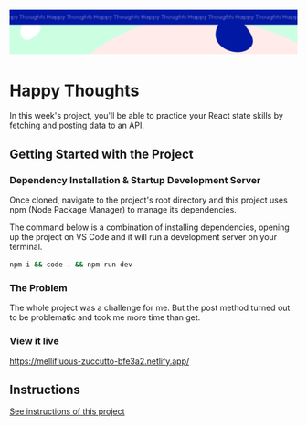 <h1 align="center">
  <a href="">
    <img src="/src/assets/happy-thoughts.svg" alt="Project Banner Image">
  </a>
</h1>

# Happy Thoughts

In this week's project, you'll be able to practice your React state skills by fetching and posting data to an API.

## Getting Started with the Project

### Dependency Installation & Startup Development Server

Once cloned, navigate to the project's root directory and this project uses npm (Node Package Manager) to manage its dependencies.

The command below is a combination of installing dependencies, opening up the project on VS Code and it will run a development server on your terminal.

```bash
npm i && code . && npm run dev
```

### The Problem

The whole project was a challenge for me. But the post method turned out to be problematic and took me more time than get.

### View it live

https://mellifluous-zuccutto-bfe3a2.netlify.app/

## Instructions

<a href="instructions.md">
   See instructions of this project
  </a>
